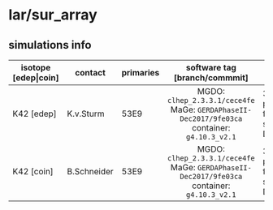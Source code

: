 # lar/sur_array

## simulations info

| isotope \[edep\|coin\] | contact    | primaries | software tag \[branch/commmit\]                                                              | notes                     |
| ---------------------- | ---------- | --------- | :------------------------------------------------------------------------------------------: | ------------------------- |
|  K42 \[edep\]          | K.v.Sturm  | 53E9      | MGDO: `clhep_2.3.3.1/cece4fe` MaGe: `GERDAPhaseII-Dec2017/9fe03ca` container: `g4.10.3_v2.1` | 300x1E7+250x2E8 primaries. You can find also simulations with Decay0 under `dk0/` |
|  K42 \[coin\]          | B.Schneider| 53E9      | MGDO: `clhep_2.3.3.1/cece4fe` MaGe: `GERDAPhaseII-Dec2017/9fe03ca` container: `g4.10.3_v2.1` | 300x1E7+250x2E8 primaries. You can find also simulations with Decay0 under `dk0/` |
